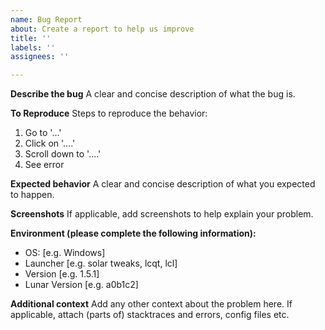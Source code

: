 ```yaml
---
name: Bug Report
about: Create a report to help us improve
title: ''
labels: ''
assignees: ''

---
```


**Describe the bug**
A clear and concise description of what the bug is.

**To Reproduce**
Steps to reproduce the behavior:
1. Go to '...'
2. Click on '....'
3. Scroll down to '....'
4. See error

**Expected behavior**
A clear and concise description of what you expected to happen.

**Screenshots**
If applicable, add screenshots to help explain your problem.

**Environment (please complete the following information):**
 - OS: [e.g. Windows]
 - Launcher [e.g. solar tweaks, lcqt, lcl]
 - Version [e.g. 1.5.1]
 - Lunar Version [e.g. a0b1c2]

**Additional context**
Add any other context about the problem here. If applicable, attach (parts of) stacktraces and errors, config files etc.

